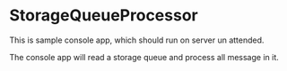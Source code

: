 # StorageQueueProcessor

This is sample console app, which should run on server un attended.

The console app will read a storage queue and process all message in it.

